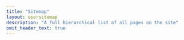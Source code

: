 ```yaml
---
title: "Sitemap"
layout: usersitemap
description: "A full hierarchical list of all pages on the site"
omit_header_text: true
---
```

